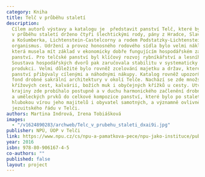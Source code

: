 ```yaml
---
category: Kniha
title: Telč v průběhu staletí
description:
  Cílem autorů výstavy a katalogu je  představit panství Telč, které bylo
  v průběhu staletí drženo čtyři šlechtickými rody, pány z Hradce, Slavaty z Chlumu
  a Košumberka, Lichtenstein-Castelcorny a rodem Podstatzky-Lichtenstein, jako fungující
  organismus. Udržení a provoz honosného rodového sídla bylo velmi nákladnou záležitostí,
  která musela mít základ v ekonomicky dobře fungujícím hospodářském zázemí každého
  panství. Pro telčské panství byl klíčový rozvoj rybníkářství a lesního hospodářství.
  Soustava hospodářských dvorů pak zaručovala stabilitu v systematicky plánované zemědělské
  produkci. Velmi důležité bylo rovněž zcelování majetku a držav, které postupně k
  panství přibývaly cílenými a náhodnými nákupy. Katalog rovněž upozorňuje na bohatý
  fond drobné sakrální architektury v okolí Telče. Nachází se zde množství kapliček,
  křížových cest, kalvárií, božích muk i obyčejných křížků u cesty. Utváření a modelování
  krajiny zde probíhalo postupně a v duchu harmonického začlenění drobné architektury
  a uměleckých prvků do celkové kompozice panství, které bylo po staletí protknuto
  hlubokou vírou jeho majitelů i obyvatel samotných, a významně ovlivněno i působením
  jezuitského řádu v Telči.
authors: Martina Indrová, Irena Tobiášková
images:
  - "/v1624890283/archweb/Telc_v_prubehu_staleti_dxai9i.jpg"
publisher: NPÚ, ÚOP v Telči
link: https://www.npu.cz/cs/npu-a-pamatkova-pece/npu-jako-instituce/publikace/29123-telc-v-prubehu-staleti
year: 2016
isbn: 978-80-906167-4-5
co-authors: ""
published: false
layout: project
---
```

